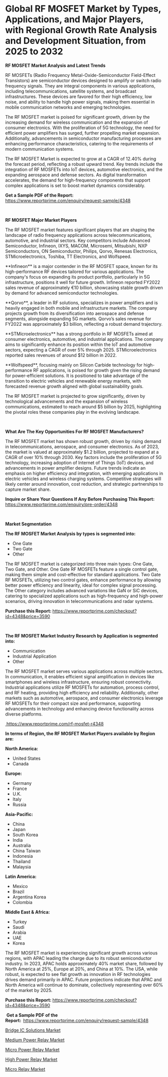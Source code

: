 <p><h1>Global RF MOSFET Market by Types, Applications, and Major Players, with Regional Growth Rate Analysis and Development Situation, from 2025 to 2032</h1></p><p><strong>RF MOSFET Market Analysis and Latest Trends</strong></p>
<p><p>RF MOSFETs (Radio Frequency Metal-Oxide-Semiconductor Field-Effect Transistors) are semiconductor devices designed to amplify or switch radio frequency signals. They are integral components in various applications, including telecommunications, satellite systems, and broadcast infrastructures. These devices are favored for their high efficiency, low noise, and ability to handle high power signals, making them essential in mobile communication networks and emerging technologies.</p><p>The RF MOSFET market is poised for significant growth, driven by the increasing demand for wireless communication and the expansion of consumer electronics. With the proliferation of 5G technology, the need for efficient power amplifiers has surged, further propelling market expansion. Additionally, advancements in semiconductor manufacturing processes are enhancing performance characteristics, catering to the requirements of modern communication systems.</p><p>The RF MOSFET Market is expected to grow at a CAGR of 12.40% during the forecast period, reflecting a robust upward trend. Key trends include the integration of RF MOSFETs into IoT devices, automotive electronics, and the expanding aerospace and defense sectors. As digital transformation accelerates, the demand for high-frequency components that support complex applications is set to boost market dynamics considerably.</p></p>
<p><strong>Get a Sample PDF of the Report:&nbsp;</strong> <a href="https://www.reportprime.com/enquiry/request-sample/4348?utm_campaign=1840&utm_medium=2&utm_source=Github&utm_content=ia&utm_term=19032025&utm_id=rf-mosfet">https://www.reportprime.com/enquiry/request-sample/4348</a></p>
<p>&nbsp;</p>
<p><strong>RF MOSFET Major Market Players</strong></p>
<p><p>The RF MOSFET market features significant players that are shaping the landscape of radio frequency applications across telecommunications, automotive, and industrial sectors. Key competitors include Advanced Semiconductor, Infineon, IXYS, MACOM, Microsemi, Mitsubishi, NXP Semiconductors, ON Semiconductor, Philips, Qorvo, Renesas Electronics, STMicroelectronics, Toshiba, TT Electronics, and Wolfspeed.</p><p>**Infineon** is a major contender in the RF MOSFET space, known for its high-performance RF devices tailored for various applications. The company's focus on expanding its product portfolio, particularly in 5G infrastructure, positions it well for future growth. Infineon reported FY2022 sales revenue of approximately €10 billion, showcasing stable growth driven by demand for advanced semiconductor technologies.</p><p>**Qorvo**, a leader in RF solutions, specializes in power amplifiers and is heavily engaged in both mobile and infrastructure markets. The company projects growth from its diversification into aerospace and defense segments, alongside expanding 5G markets. Qorvo’s sales revenue for FY2022 was approximately $3 billion, reflecting a robust demand trajectory.</p><p>**STMicroelectronics** has a strong portfolio in RF MOSFETs aimed at consumer electronics, automotive, and industrial applications. The company aims to significantly enhance its position within the IoT and automotive sectors, expecting a CAGR of over 5% through 2025. STMicroelectronics reported sales revenues of around $12 billion in 2022.</p><p>**Wolfspeed**, focusing mainly on Silicon Carbide technology for high-performance RF applications, is poised for growth given the rising demand for power-efficient solutions. It is positioned to take advantage of the transition to electric vehicles and renewable energy markets, with forecasted revenue growth aligned with global sustainability goals.</p><p>The RF MOSFET market is projected to grow significantly, driven by technological advancements and the expansion of wireless communications, estimated to reach around $5 billion by 2025, highlighting the pivotal roles these companies play in the evolving landscape.</p></p>
<p>&nbsp;</p>
<p><strong>What Are The Key Opportunities For RF MOSFET Manufacturers?</strong></p>
<p><p>The RF MOSFET market has shown robust growth, driven by rising demand in telecommunications, aerospace, and consumer electronics. As of 2023, the market is valued at approximately $1.2 billion, projected to expand at a CAGR of over 10% through 2030. Key factors include the proliferation of 5G technology, increasing adoption of Internet of Things (IoT) devices, and advancements in power amplifier designs. Future trends indicate an emphasis on higher efficiency and integration, with emerging applications in electric vehicles and wireless charging systems. Competitive strategies will likely center around innovation, cost reduction, and strategic partnerships to capture market share.</p></p>
<p><strong>Inquire or Share Your Questions If Any Before Purchasing This Report:</strong> <a href="https://www.reportprime.com/enquiry/pre-order/4348?utm_campaign=1840&utm_medium=2&utm_source=Github&utm_content=ia&utm_term=19032025&utm_id=rf-mosfet">https://www.reportprime.com/enquiry/pre-order/4348</a></p>
<p>&nbsp;</p>
<p><strong>Market Segmentation</strong></p>
<p><strong>The RF MOSFET Market Analysis by types is segmented into:</strong></p>
<p><ul><li>One Gate</li><li>Two Gate</li><li>Other</li></ul></p>
<p><p>The RF MOSFET market is categorized into three main types: One Gate, Two Gate, and Other. One Gate RF MOSFETs feature a single control gate, making them simple and cost-effective for standard applications. Two Gate RF MOSFETs, utilizing two control gates, enhance performance by allowing better power efficiency and linearity, ideal for complex signal processing. The Other category includes advanced variations like GaN or SiC devices, catering to specialized applications such as high-frequency and high-power scenarios, driving innovation in telecommunications and radar systems.</p></p>
<p><strong>Purchase this Report:&nbsp;</strong><a href="https://www.reportprime.com/checkout?id=4348&price=3590&utm_campaign=1840&utm_medium=2&utm_source=Github&utm_content=ia&utm_term=19032025&utm_id=rf-mosfet">https://www.reportprime.com/checkout?id=4348&price=3590</a></p>
<p>&nbsp;</p>
<p><strong>The RF MOSFET Market Industry Research by Application is segmented into:</strong></p>
<p><ul><li>Communication</li><li>Industrial Application</li><li>Other</li></ul></p>
<p><p>The RF MOSFET market serves various applications across multiple sectors. In communication, it enables efficient signal amplification in devices like smartphones and wireless infrastructure, ensuring robust connectivity. Industrial applications utilize RF MOSFETs for automation, process control, and RF heating, providing high efficiency and reliability. Additionally, other markets such as automotive, aerospace, and consumer electronics leverage RF MOSFETs for their compact size and performance, supporting advancements in technology and enhancing device functionality across diverse platforms.</p></p>
<p><a href="https://www.reportprime.com/rf-mosfet-r4348?utm_campaign=1840&utm_medium=2&utm_source=Github&utm_content=ia&utm_term=19032025&utm_id=rf-mosfet">&nbsp;https://www.reportprime.com/rf-mosfet-r4348</a></p>
<p><strong>In terms of Region, the RF MOSFET Market Players available by Region are:</strong></p>
<p>
    <p> <strong> North America: </strong>
        <ul>
            <li>United States</li>
            <li>Canada</li>
        </ul>
        </p> 
    <p> <strong> Europe: </strong>
        <ul>
            <li>Germany</li>
            <li>France</li>
            <li>U.K.</li>
            <li>Italy</li>
            <li>Russia</li>
        </ul>
        </p> 
    <p> <strong> Asia-Pacific: </strong>
        <ul>
            <li>China</li>
            <li>Japan</li>
            <li>South Korea</li>
            <li>India</li>
            <li>Australia</li>
            <li>China Taiwan</li>
            <li>Indonesia</li>
            <li>Thailand</li>
            <li>Malaysia</li>
        </ul>
        </p> 
    <p> <strong> Latin America: </strong>
        <ul>
            <li>Mexico</li>
            <li>Brazil</li>
            <li>Argentina Korea</li>
            <li>Colombia</li>
        </ul>
        </p> 
    <p> <strong> Middle East & Africa: </strong>
        <ul>
            <li>Turkey</li>
            <li>Saudi</li>
            <li>Arabia</li>
            <li>UAE</li>
            <li>Korea</li>
        </ul>
    </p>
    </p>
<p><p>The RF MOSFET market is experiencing significant growth across various regions, with APAC leading the charge due to its robust semiconductor industry. In 2023, APAC holds approximately 40% market share, followed by North America at 25%, Europe at 20%, and China at 10%. The USA, while robust, is expected to see flat growth as innovation in RF technologies drives demand primarily in APAC. Future projections indicate that APAC and North America will continue to dominate, collectively representing over 60% of the market by 2025.</p></p>
<p><strong>Purchase this Report: </strong><a href="https://www.reportprime.com/checkout?id=4348&price=3590&utm_campaign=1840&utm_medium=2&utm_source=Github&utm_content=ia&utm_term=19032025&utm_id=rf-mosfet">https://www.reportprime.com/checkout?id=4348&price=3590</a></p>
<p>&nbsp;<strong>Get a Sample PDF of the Report:&nbsp;&nbsp;</strong><a href="https://www.reportprime.com/enquiry/request-sample/4348?utm_campaign=1840&utm_medium=2&utm_source=Github&utm_content=ia&utm_term=19032025&utm_id=rf-mosfet">https://www.reportprime.com/enquiry/request-sample/4348</a></p>
<p><strong></strong></p>
<p><p><a href="https://github.com/yaldotiedegq/Market-Research-Report-List-1/blob/main/bridge-ic-solutions-market.md?utm_campaign=1840&utm_medium=2&utm_source=Github&utm_content=ia&utm_term=19032025&utm_id=rf-mosfet">Bridge IC Solutions Market</a></p><p><a href="https://github.com/sacmatidora/Market-Research-Report-List-1/blob/main/medium-power-relay-market.md?utm_campaign=1840&utm_medium=2&utm_source=Github&utm_content=ia&utm_term=19032025&utm_id=rf-mosfet">Medium Power Relay Market</a></p><p><a href="https://github.com/cingozascard/Market-Research-Report-List-1/blob/main/micro-power-relay-market.md?utm_campaign=1840&utm_medium=2&utm_source=Github&utm_content=ia&utm_term=19032025&utm_id=rf-mosfet">Micro Power Relay Market</a></p><p><a href="https://github.com/zalubakoraka/Market-Research-Report-List-1/blob/main/high-power-relay-market.md?utm_campaign=1840&utm_medium=2&utm_source=Github&utm_content=ia&utm_term=19032025&utm_id=rf-mosfet">High Power Relay Market</a></p><p><a href="https://github.com/airitaursela/Market-Research-Report-List-1/blob/main/micro-relay-market.md?utm_campaign=1840&utm_medium=2&utm_source=Github&utm_content=ia&utm_term=19032025&utm_id=rf-mosfet">Micro Relay Market</a></p></p>